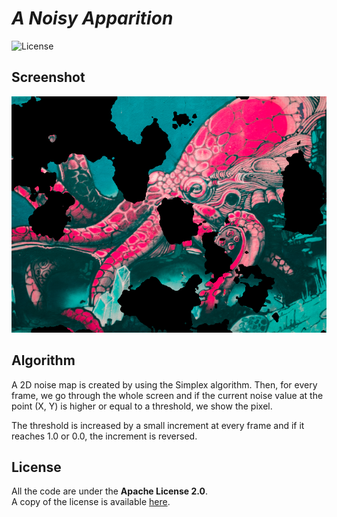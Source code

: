 # *A Noisy Apparition*

![License](https://img.shields.io/badge/license-Apache--2.0-blue.svg?style=flat-square)

## **Screenshot**

![screenshot](screenshot.png)

## **Algorithm**

A 2D noise map is created by using the Simplex algorithm.
Then, for every frame, we go through the whole screen and if the current noise value at the point (X, Y)
is higher or equal to a threshold, we show the pixel.

The threshold is increased by a small increment at every frame and if it reaches 1.0 or 0.0, the increment
is reversed.

## **License**

All the code are under the **Apache License 2.0**.  
A copy of the license is available [here](https://choosealicense.com/licenses/apache-2.0/).
